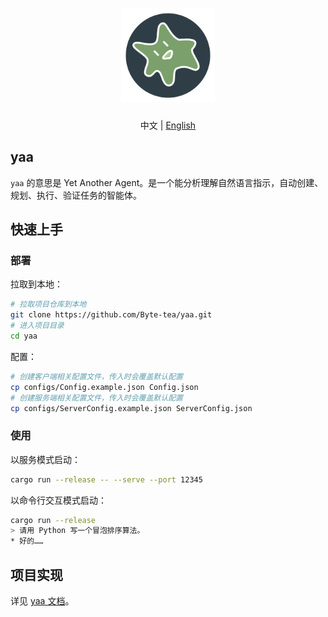 <h1 align="center">
  <a href="https://github.com/Byte-tea/yaa/">
    <img src="assets/yaa.svg" width="150" height="150" alt="banner" /><br>
  </a>
</h1>

<p align="center">中文 | <a href="README.en.md">English</a></p>

## yaa

`yaa` 的意思是 Yet Another Agent。是一个能分析理解自然语言指示，自动创建、规划、执行、验证任务的智能体。

## 快速上手

### 部署

拉取到本地：

```bash
# 拉取项目仓库到本地
git clone https://github.com/Byte-tea/yaa.git
# 进入项目目录
cd yaa
```

配置：

```bash
# 创建客户端相关配置文件，传入时会覆盖默认配置
cp configs/Config.example.json Config.json
# 创建服务端相关配置文件，传入时会覆盖默认配置
cp configs/ServerConfig.example.json ServerConfig.json
```

### 使用

以服务模式启动：

```bash
cargo run --release -- --serve --port 12345
```

以命令行交互模式启动：

```bash
cargo run --release
> 请用 Python 写一个冒泡排序算法。
* 好的……
```

## 项目实现

详见 [yaa 文档](docs/README.md)。

